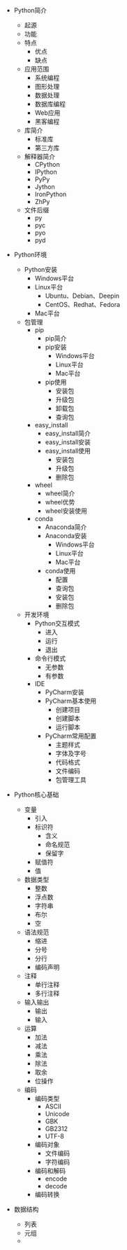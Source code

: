 * Python简介
  * 起源
  * 功能
  * 特点
    * 优点
    * 缺点
  * 应用范围
    * 系统编程
    * 图形处理
    * 数据处理
    * 数据库编程
    * Web应用
    * 黑客编程
  * 库简介
    * 标准库
    * 第三方库
  * 解释器简介
    * CPython
    * IPython
    * PyPy
    * Jython
    * IronPython
    * ZhPy
  * 文件后缀
    * py
    * pyc
    * pyo
    * pyd
* Python环境
  * Python安装
    * Windows平台
    * Linux平台
      * Ubuntu、Debian、Deepin
      * CentOS、Redhat、Fedora
    * Mac平台
  * 包管理
    * pip
      * pip简介
      * pip安装
        * Windows平台
        * Linux平台
        * Mac平台
      * pip使用
        * 安装包
        * 升级包
        * 卸载包
        * 查询包
    * easy_install
      * easy_install简介
      * easy_install安装
      * easy_install使用
        * 安装包
        * 升级包
        * 删除包
    * wheel
      * wheel简介
      * wheel优势
      * wheel安装使用
    * conda
      * Anaconda简介
      * Anaconda安装
        * Windows平台
        * Linux平台
        * Mac平台
      * conda使用
        * 配置
        * 查询包
        * 安装包
        * 删除包
  * 开发环境
    * Python交互模式
      * 进入
      * 运行
      * 退出
    * 命令行模式
      * 无参数
      * 有参数
    * IDE
      * PyCharm安装
      * PyCharm基本使用
        * 创建项目
        * 创建脚本
        * 运行脚本
      * PyCharm常用配置
        * 主题样式
        * 字体及字号
        * 代码格式
        * 文件编码
        * 包管理工具
* Python核心基础
  * 变量
    * 引入
    * 标识符
      * 含义
      * 命名规范
      * 保留字
    * 赋值符
    * 值
  * 数据类型
    * 整数
    * 浮点数
    * 字符串
    * 布尔
    * 空
  * 语法规范
    * 缩进
    * 分号
    * 分行
    * 编码声明
  * 注释
    * 单行注释
    * 多行注释  
  * 输入输出
    * 输出
    * 输入
  * 运算
    * 加法
    * 减法
    * 乘法
    * 除法
    * 取余
    * 位操作
  * 编码
    * 编码类型
      * ASCII
      * Unicode
      * GBK
      * GB2312
      * UTF-8
    * 编码对象
      * 文件编码
      * 字符编码
    * 编码和解码
      * encode
      * decode
    * 编码转换
  
* 数据结构
  * 列表
  * 元组
  * 
    

          
      
    
  
  

